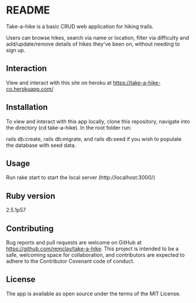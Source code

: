 # README

Take-a-hike is a basic CRUD web application for hiking trails.

Users can browse hikes, search via name or location, filter via difficulty and add/update/remove details of hikes they've been on, without needing to sign up.

## Interaction

View and interact with this site on heroku at https://take-a-hike-co.herokuapp.com/

## Installation

To view and interact with this app locally, clone this repository, navigate into the directory (cd take-a-hike). In the root folder run:

rails db:create, rails db:migrate, and rails db:seed if you wish to populate the database with seed data.

## Usage

Run rake start to start the local server (http://localhost:3000/)

## Ruby version

2.5.1p57

## Contributing

Bug reports and pull requests are welcome on GitHub at https://github.com/remclay/take-a-hike. This project is intended to be a safe, welcoming space for collaboration, and contributors are expected to adhere to the Contributor Covenant code of conduct.

## License

The app is available as open source under the terms of the MIT License.

<!-- This README would normally document whatever steps are necessary to get the
application up and running.

Things you may want to cover:

* Ruby version

* System dependencies

* Configuration

* Database creation

* Database initialization

* How to run the test suite

* Services (job queues, cache servers, search engines, etc.)

* Deployment instructions

* ... -->
